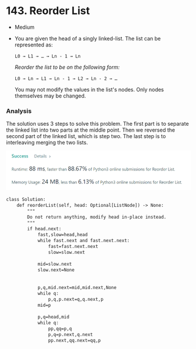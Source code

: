 # 143. Reorder List

* Medium
*   You are given the head of a singly linked-list. The list can be represented as:

    ```
    L0 → L1 → … → Ln - 1 → Ln
    ```

    _Reorder the list to be on the following form:_

    ```
    L0 → Ln → L1 → Ln - 1 → L2 → Ln - 2 → …
    ```

    You may not modify the values in the list's nodes. Only nodes themselves may be changed.

### Analysis&#x20;

The solution uses 3 steps to solve this problem. The first part is to separate the linked list into two parts at the middle point. Then we reversed the second part of the linked list, which is step two. The last step is to interleaving merging the two lists.&#x20;

![](<../../../../.gitbook/assets/image (23).png>)

```
class Solution:
    def reorderList(self, head: Optional[ListNode]) -> None:
        """
        Do not return anything, modify head in-place instead.
        """
        if head.next:
            fast,slow=head,head
            while fast.next and fast.next.next:
                fast=fast.next.next
                slow=slow.next

            mid=slow.next
            slow.next=None 


            p,q,mid.next=mid,mid.next,None
            while q:
                p,q,p.next=q,q.next,p
            mid=p

            p,q=head,mid
            while q:
                pp,qq=p,q
                p,q=p.next,q.next
                pp.next,qq.next=qq,p
```

